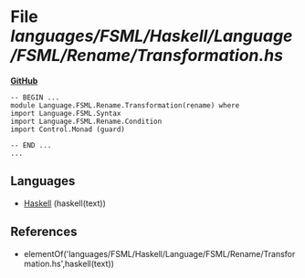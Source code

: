 # File _languages/FSML/Haskell/Language/FSML/Rename/Transformation.hs_
**[GitHub](https://github.com/softlang/yas/blob/master/languages/FSML/Haskell/Language/FSML/Rename/Transformation.hs)**
```
-- BEGIN ...
module Language.FSML.Rename.Transformation(rename) where
import Language.FSML.Syntax
import Language.FSML.Rename.Condition
import Control.Monad (guard)

-- END ...
...
```

## Languages
* [Haskell](../languages/Haskell.md) (haskell(text))

## References
* elementOf('languages/FSML/Haskell/Language/FSML/Rename/Transformation.hs',haskell(text))
